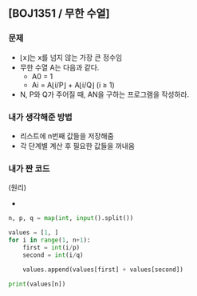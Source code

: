 ## [BOJ1351 / 무한 수열]

### 문제

- ⌊x⌋는 x를 넘지 않는 가장 큰 정수임
- 무한 수열 A는 다음과 같다.
  - A0 = 1
  - Ai = A⌊i/P⌋ + A⌊i/Q⌋ (i ≥ 1)
- N, P와 Q가 주어질 때, AN을 구하는 프로그램을 작성하라.



### 내가 생각해준 방법

- 리스트에 n번째 값들을 저장해줌
- 각 단계별 계산 후 필요한 값들을 꺼내옴




### 내가 짠 코드

(원리)

- 

```python
n, p, q = map(int, input().split())

values = [1, ]
for i in range(1, n+1):
    first = int(i/p)
    second = int(i/q)

    values.append(values[first] + values[second])

print(values[n])
```
